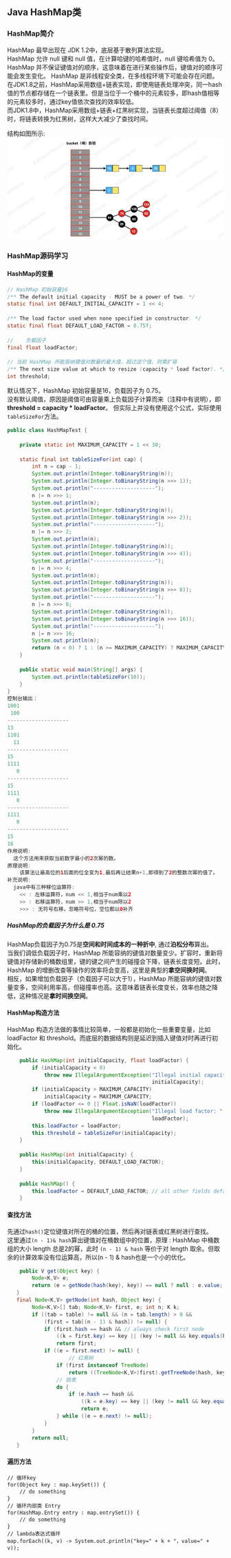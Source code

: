 ## Java HashMap类

### HashMap简介

HashMap 最早出现在 JDK 1.2中，底层基于散列算法实现。  
HashMap 允许 null 键和 null 值，在计算哈键的哈希值时，null 键哈希值为 0。  
HashMap 并不保证键值对的顺序，这意味着在进行某些操作后，键值对的顺序可能会发生变化。  HashMap 是非线程安全类，在多线程环境下可能会存在问题。  
在JDK1.8之前，HashMap采用数组+链表实现，即使用链表处理冲突，同一hash值的节点都存储在一个链表里。但是当位于一个桶中的元素较多，即hash值相等的元素较多时，通过key值依次查找的效率较低。  
而JDK1.8中，HashMap采用数组+链表+红黑树实现，当链表长度超过阈值（8）时，将链表转换为红黑树，这样大大减少了查找时间。

结构如图所示:  
![](./image/hashmap.jpeg)

### HashMap源码学习

#### HashMap的变量

```java
// HashMap 初始容量16
/** The default initial capacity - MUST be a power of two. */
static final int DEFAULT_INITIAL_CAPACITY = 1 << 4;

/** The load factor used when none specified in constructor. */
static final float DEFAULT_LOAD_FACTOR = 0.75f;

//    负载因子
final float loadFactor;

// 当前 HashMap 所能容纳键值对数量的最大值，超过这个值，则需扩容
/** The next size value at which to resize (capacity * load factor). */
int threshold;
```

默认情况下，HashMap 初始容量是16，负载因子为 0.75。  
没有默认阈值，原因是阈值可由容量乘上负载因子计算而来（注释中有说明），即**threshold = capacity * loadFactor**。 但实际上并没有使用这个公式，实际使用`tableSizeFor`方法。

```java
public class HashMapTest {

    private static int MAXIMUM_CAPACITY = 1 << 30;

    static final int tableSizeFor(int cap) {
        int n = cap - 1;
        System.out.println(Integer.toBinaryString(n));
        System.out.println(Integer.toBinaryString(n >>> 1));
        System.out.println("--------------------");
        n |= n >>> 1;
        System.out.println(n);
        System.out.println(Integer.toBinaryString(n));
        System.out.println(Integer.toBinaryString(n >>> 2));
        System.out.println("--------------------");
        n |= n >>> 2;
        System.out.println(n);
        System.out.println(Integer.toBinaryString(n));
        System.out.println(Integer.toBinaryString(n >>> 4));
        System.out.println("--------------------");
        n |= n >>> 4;
        System.out.println(n);
        System.out.println(Integer.toBinaryString(n));
        System.out.println(Integer.toBinaryString(n >>> 8));
        System.out.println("--------------------");
        n |= n >>> 8;
        System.out.println(Integer.toBinaryString(n));
        System.out.println(Integer.toBinaryString(n >>> 16));
        System.out.println("--------------------");
        n |= n >>> 16;
        System.out.println(n);
        return (n < 0) ? 1 : (n >= MAXIMUM_CAPACITY) ? MAXIMUM_CAPACITY : n + 1;
    }

    public static void main(String[] args) {
        System.out.println(tableSizeFor(10));
    }
}
控制台输出：
1001
 100
--------------------
13
1101
  11
--------------------
15
1111
   0
--------------------
15
1111
   0
--------------------
1111
   0
--------------------
15
16
作用说明:
  这个方法用来获取当前数字最小的2次幂的数。
原理说明:
    该算法让最高位的1后面的位全变为1,最后再让结果n+1,即得到了2的整数次幂的值了。
补充说明:  
  java中有三种移位运算符:
    << : 左移运算符，num << 1,相当于num乘以2
    >> : 右移运算符，num >> 1,相当于num除以2
    >>> : 无符号右移，忽略符号位，空位都以0补齐
```

##### HashMap的负载因子为什么是 0.75

HashMap负载因子为0.75是**空间和时间成本的一种折中**, 通过**泊松分布**算出。  
当我们调低负载因子时，HashMap 所能容纳的键值对数量变少。扩容时，重新将键值对存储新的桶数组里，键的键之间产生的碰撞会下降，链表长度变短。此时，HashMap 的增删改查等操作的效率将会变高，这里是典型的**拿空间换时间**。  
相反，如果增加负载因子（负载因子可以大于1），HashMap 所能容纳的键值对数量变多，空间利用率高，但碰撞率也高。这意味着链表长度变长，效率也随之降低，这种情况是**拿时间换空间**。  

#### HashMap构造方法

HashMap 构造方法做的事情比较简单，一般都是初始化一些重要变量，比如 loadFactor 和 threshold。而底层的数据结构则是延迟到插入键值对时再进行初始化。

```java
    public HashMap(int initialCapacity, float loadFactor) {
        if (initialCapacity < 0)
            throw new IllegalArgumentException("Illegal initial capacity: " +
                                               initialCapacity);
        if (initialCapacity > MAXIMUM_CAPACITY)
            initialCapacity = MAXIMUM_CAPACITY;
        if (loadFactor <= 0 || Float.isNaN(loadFactor))
            throw new IllegalArgumentException("Illegal load factor: " +
                                               loadFactor);
        this.loadFactor = loadFactor;
        this.threshold = tableSizeFor(initialCapacity);
    }

    public HashMap(int initialCapacity) {
        this(initialCapacity, DEFAULT_LOAD_FACTOR);
    }

    public HashMap() {
        this.loadFactor = DEFAULT_LOAD_FACTOR; // all other fields defaulted
    }
```

#### 查找方法

先通过`hash()`定位键值对所在的桶的位置，然后再对链表或红黑树进行查找。  
这里通过`(n - 1)& hash`算出键值对在桶数组中的位置，原理 : HashMap 中桶数组的大小 length 总是2的幂，此时 `(n - 1) & hash` 等价于对 length 取余。但取余的计算效率没有位运算高，所以(n - 1) & hash也是一个小的优化。

```java
    public V get(Object key) {
        Node<K,V> e;
        return (e = getNode(hash(key), key)) == null ? null : e.value;
   }
   final Node<K,V> getNode(int hash, Object key) {
        Node<K,V>[] tab; Node<K,V> first, e; int n; K k;
        if ((tab = table) != null && (n = tab.length) > 0 &&
            (first = tab[(n - 1) & hash]) != null) {
            if (first.hash == hash && // always check first node
                ((k = first.key) == key || (key != null && key.equals(k))))
                return first;
            if ((e = first.next) != null) {
                    // 红黑树
                if (first instanceof TreeNode)
                    return ((TreeNode<K,V>)first).getTreeNode(hash, key);
                // 链表
                do {
                    if (e.hash == hash &&
                        ((k = e.key) == key || (key != null && key.equals(k))))
                        return e;
                } while ((e = e.next) != null);
            }
        }
        return null;
   }
```

#### 遍历方法

```
// 循环key
for(Object key : map.keySet()) {
    // do something
}
// 循环内部类 Entry
for(HashMap.Entry entry : map.entrySet()) {
    // do something
}
// lambda表达式循环
map.forEach((k, v) -> System.out.println("key=" + k + "，value=" + v));
```




















